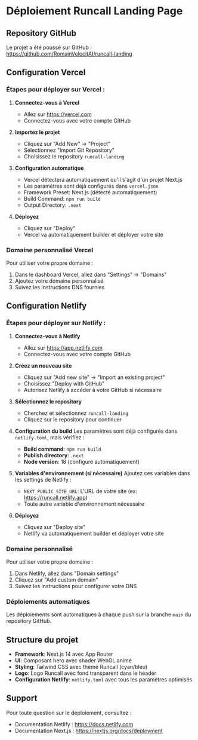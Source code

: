 # Déploiement Runcall Landing Page

## Repository GitHub
Le projet a été poussé sur GitHub : https://github.com/RomainVelocitAI/runcall-landing

## Configuration Vercel

### Étapes pour déployer sur Vercel :

1. **Connectez-vous à Vercel**
   - Allez sur https://vercel.com
   - Connectez-vous avec votre compte GitHub

2. **Importez le projet**
   - Cliquez sur "Add New" → "Project"
   - Sélectionnez "Import Git Repository"
   - Choisissez le repository `runcall-landing`

3. **Configuration automatique**
   - Vercel détectera automatiquement qu'il s'agit d'un projet Next.js
   - Les paramètres sont déjà configurés dans `vercel.json`
   - Framework Preset: Next.js (détecté automatiquement)
   - Build Command: `npm run build`
   - Output Directory: `.next`

4. **Déployez**
   - Cliquez sur "Deploy"
   - Vercel va automatiquement builder et déployer votre site

### Domaine personnalisé Vercel

Pour utiliser votre propre domaine :
1. Dans le dashboard Vercel, allez dans "Settings" → "Domains"
2. Ajoutez votre domaine personnalisé
3. Suivez les instructions DNS fournies

## Configuration Netlify

### Étapes pour déployer sur Netlify :

1. **Connectez-vous à Netlify**
   - Allez sur https://app.netlify.com
   - Connectez-vous avec votre compte GitHub

2. **Créez un nouveau site**
   - Cliquez sur "Add new site" → "Import an existing project"
   - Choisissez "Deploy with GitHub"
   - Autorisez Netlify à accéder à votre GitHub si nécessaire

3. **Sélectionnez le repository**
   - Cherchez et sélectionnez `runcall-landing`
   - Cliquez sur le repository pour continuer

4. **Configuration du build**
   Les paramètres sont déjà configurés dans `netlify.toml`, mais vérifiez :
   - **Build command**: `npm run build`
   - **Publish directory**: `.next`
   - **Node version**: 18 (configuré automatiquement)

5. **Variables d'environnement (si nécessaire)**
   Ajoutez ces variables dans les settings de Netlify :
   - `NEXT_PUBLIC_SITE_URL`: L'URL de votre site (ex: https://runcall.netlify.app)
   - Toute autre variable d'environnement nécessaire

6. **Déployez**
   - Cliquez sur "Deploy site"
   - Netlify va automatiquement builder et déployer votre site

### Domaine personnalisé

Pour utiliser votre propre domaine :
1. Dans Netlify, allez dans "Domain settings"
2. Cliquez sur "Add custom domain"
3. Suivez les instructions pour configurer votre DNS

### Déploiements automatiques

Les déploiements sont automatiques à chaque push sur la branche `main` du repository GitHub.

## Structure du projet

- **Framework**: Next.js 14 avec App Router
- **UI**: Composant hero avec shader WebGL animé
- **Styling**: Tailwind CSS avec thème Runcall (cyan/bleu)
- **Logo**: Logo Runcall avec fond transparent dans le header
- **Configuration Netlify**: `netlify.toml` avec tous les paramètres optimisés

## Support

Pour toute question sur le déploiement, consultez :
- Documentation Netlify : https://docs.netlify.com
- Documentation Next.js : https://nextjs.org/docs/deployment